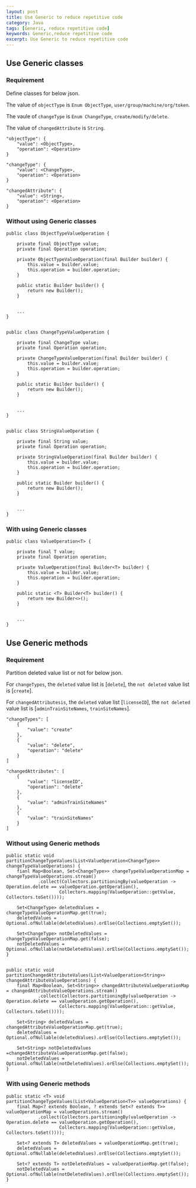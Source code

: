 ```yaml
---
layout: post
title: Use Generic to reduce repetitive code
category: Java
tags: [Generic, reduce repetitive code]
keywords: Generic,reduce repetitive code
excerpt: Use Generic to reduce repetitive code
---
```


## Use Generic classes

### Requirement

Define classes for below json.

The value of `objectType` is `Enum ObjectType`, `user/group/machine/org/token`.

The vaule of `changeType` is `Enum ChangeType`, `create/modify/delete`.

The value of `changedAttribute` is `String`.

```
"objectType": {
    "value": <ObjectType>,
    "operation": <Operation>
}

"changeType": {
    "value": <ChangeType>,
    "operation": <Operation>
}

"changedAttribute": {
    "value": <String>,
    "operation": <Operation>
}
```

### Without using Generic classes

```
public class ObjectTypeValueOperation {

    private final ObjectType value;
    private final Operation operation;

    private ObjectTypeValueOperation(final Builder builder) {
        this.value = builder.value;
        this.operation = builder.operation;
    }

    public static Builder builder() {
        return new Builder();
    }


    ...
}


public class ChangeTypeValueOperation {

    private final ChangeType value;
    private final Operation operation;

    private ChangeTypeValueOperation(final Builder builder) {
        this.value = builder.value;
        this.operation = builder.operation;
    }

    public static Builder builder() {
        return new Builder();
    }


    ...
}


public class StringValueOperation {

    private final String value;
    private final Operation operation;

    private StringValueOperation(final Builder builder) {
        this.value = builder.value;
        this.operation = builder.operation;
    }

    public static Builder builder() {
        return new Builder();
    }


    ...
}
```

### With using Generic classes

```
public class ValueOperation<T> {

    private final T value;
    private final Operation operation;

    private ValueOperation(final Builder<T> builder) {
        this.value = builder.value;
        this.operation = builder.operation;
    }

    public static <T> Builder<T> builder() {
        return new Builder<>();
    }


    ...
}
```

## Use Generic methods

### Requirement

Partition deleted value list or not for below json.

For `changeTypes`, the `deleted` value list is [`delete`], the `not deleted` value list is [`create`].

For `changedAttributesis`, the `deleted` value list [`licenseID`], the `not deleted` value list is [`adminTrainSiteNames`, `trainSiteNames`].

```
"changeTypes": [
    {
        "value": "create"
    },
    {
        "value": "delete",
        "operation": "delete"
    }
]

"changedAttributes": [
    {
        "value": "licenseID",
        "operation": "delete"
    },
    {
        "value": "adminTrainSiteNames"
    },
    {
        "value": "trainSiteNames"
    }
]
```

### Without using Generic methods

```
public static void partitionChangeTypeValues(List<ValueOperation<ChangeType>> changeTypeValueOperations) {
    fianl Map<Boolean, Set<ChangeType>> changeTypeValueOperationMap = changeTypeValueOperations.stream()
            .collect(Collectors.partitioningBy(valueOperation -> Operation.delete == valueOperation.getOperation(),
                    Collectors.mapping(ValueOperation::getValue, Collectors.toSet())));

    Set<ChangeType> deletedValues = changeTypeValueOperationMap.get(true);
    deletedValues = Optional.ofNullable(deletedValues).orElse(Collections.emptySet());

    Set<ChangeType> notDeletedValues = changeTypeValueOperationMap.get(false);
    notDeletedValues = Optional.ofNullable(notDeletedValues).orElse(Collections.emptySet());
}


public static void partitionChangedAttributeValues(List<ValueOperation<String>> changedAttributeValueOperations) {
    final Map<Boolean, Set<String>> changedAttributeValueOperationMap = changedAttributeValueOperations.stream()
            .collect(Collectors.partitioningBy(valueOperation -> Operation.delete == valueOperation.getOperation(),
                    Collectors.mapping(ValueOperation::getValue, Collectors.toSet())));

    Set<String> deletedValues = changedAttributeValueOperationMap.get(true);
    deletedValues = Optional.ofNullable(deletedValues).orElse(Collections.emptySet());

    Set<String> notDeletedValues =changedAttributeValueOperationMap.get(false);
    notDeletedValues = Optional.ofNullable(notDeletedValues).orElse(Collections.emptySet());
}
```

### With using Generic methods

```
public static <T> void partitionChangeTypeValues(List<ValueOperation<T>> valueOperations) {
    final Map<? extends Boolean, ? extends Set<? extends T>> valueOperationMap = valueOperations.stream()
            .collect(Collectors.partitioningBy(valueOperation -> Operation.delete == valueOperation.getOperation(),
                    Collectors.mapping(ValueOperation::getValue, Collectors.toSet())));

    Set<? extends T> deletedValues = valueOperationMap.get(true);
    deletedValues = Optional.ofNullable(deletedValues).orElse(Collections.emptySet());

    Set<? extends T> notDeletedValues = valueOperationMap.get(false);
    notDeletedValues = Optional.ofNullable(notDeletedValues).orElse(Collections.emptySet());
}
```
